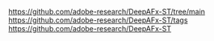 https://github.com/adobe-research/DeepAFx-ST/tree/main
https://github.com/adobe-research/DeepAFx-ST/tags
https://github.com/adobe-research/DeepAFx-ST